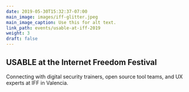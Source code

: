 ```yaml
---
date: 2019-05-30T15:32:37-07:00
main_image: images/iff-glitter.jpeg
main_image_caption: Use this for alt text.
link_path: events/usable-at-iff-2019
weight: 3
draft: false
---
```


<h2><span class="orange">USABLE</span> at the Internet Freedom Festival</h2>
<p>Connecting with digital security trainers, open source tool teams, and UX experts at IFF in Valencia.</p>
